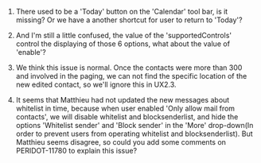 1. There used to be a 'Today' button on the 'Calendar' tool bar, is it missing? Or we have a another shortcut for user to return to 'Today'?

2. And I'm still a little confused, the value of the 'supportedControls' control the displaying of those 6 options, what about the value of 'enable'? 

3. We think this issue is normal. Once the contacts were more than 300 and involved in the paging, we can not find the specific location of the new edited contact, so we'll ignore this in UX2.3.

4. It seems that Matthieu had not updated the new messages about whitelist in time, because when user enabled 'Only allow mail from contacts', we will disable whitelist and blocksenderlist, and hide the options 'Whitelist sender' and 'Block sender' in the 'More' drop-down(In order to prevent users from operating whitelist and blocksenderlist). But Matthieu seems disagree, so could you add some comments on PERIDOT-11780 to explain this issue?
